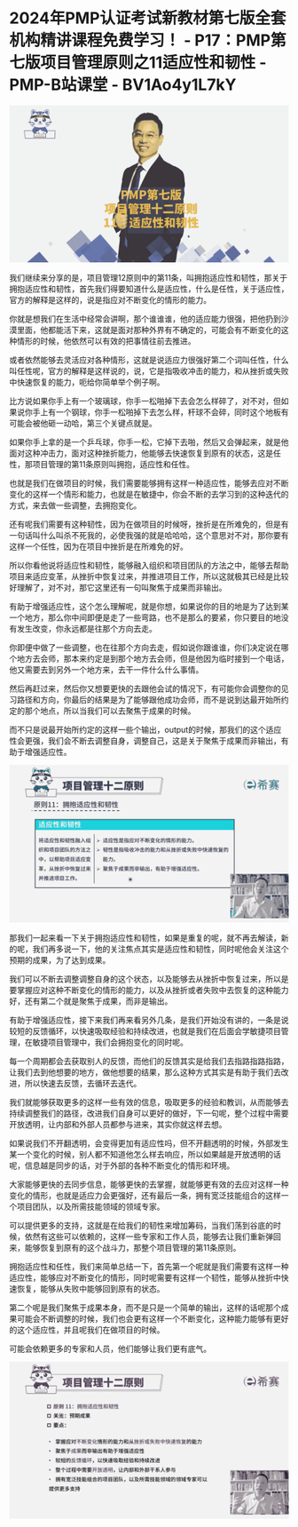 # 2024年PMP认证考试新教材第七版全套机构精讲课程免费学习！ - P17：PMP第七版项目管理原则之11适应性和韧性 - PMP-B站课堂 - BV1Ao4y1L7kY

![](img/e9036fa72bd9c0f636fc987a5d4e3806_0.png)

我们继续来分享的是，项目管理12原则中的第11条，叫拥抱适应性和韧性，那关于拥抱适应性和韧性，首先我们得要知道什么是适应性，什么是任性，关于适应性，官方的解释是这样的，说是指应对不断变化的情形的能力。

你就是想我们在生活中经常会讲啊，那个谁谁谁，他的适应能力很强，把他扔到沙漠里面，他都能活下来，这就是面对那种外界有不确定的，可能会有不断变化的这种情形的时候，他依然可以有效的把事情往前去推进。

或者依然能够去灵活应对各种情形，这就是说适应力很强好第二个词叫任性，什么叫任性呢，官方的解释是这样说的，说，它是指吸收冲击的能力，和从挫折或失败中快速恢复的能力，呃给你简单举个例子啊。

比方说如果你手上有一个玻璃球，你手一松啪掉下去会怎么样碎了，对不对，但如果说你手上有一个钢球，你手一松啪掉下去怎么样，杆球不会碎，同时这个地板有可能会被他砸一动哈，第三个关键点就是。

如果你手上拿的是一个乒乓球，你手一松，它掉下去啪，然后又会弹起来，就是他面对这种冲击力，面对这种挫折能力，他能够去快速恢复到原有的状态，这是任性，那项目管理的第11条原则叫拥抱，适应性和任性。

也就是我们在做项目的时候，我们需要能够拥有这样一种适应性，能够去应对不断变化的这样一个情形和能力，也就是在敏捷中，你会不断的去学习到的这种迭代的方式，来去做一些调整，去拥抱变化。

还有呢我们需要有这种韧性，因为在做项目的时候呀，挫折是在所难免的，但是有一句话叫什么叫杀不死我的，必使我强的就是哈哈哈，这个意思对不对，那你要有这样一个任性，因为在项目中挫折是在所难免的好。

所以你看他说将适应性和韧性，能够融入组织和项目团队的方法之中，能够去帮助项目来适应变革，从挫折中恢复过来，并推进项目工作，所以这就极其已经是比较好理解了，对不对，那它这里还有一句叫聚焦于成果而非输出。

有助于增强适应性，这个怎么理解呢，就是你想，如果说你的目的地是为了达到某一个地方，那么你中间即便是走了一些弯路，也不是那么的要紧，你只要目的地没有发生改变，你永远都是往那个方向去走。

你即便中做了一些调整，也在往那个方向去走，假如说你跟谁谁，你们决定说在哪个地方去会师，那本来约定是到那个地方去会师，但是他因为临时接到一个电话，他又需要去到另外一个地方来，去干一件什么什么事情。

然后再赶过来，然后你又想要更快的去跟他会试的情况下，有可能你会调整你的见习路径和方向，你最后的结果是为了能够跟他成功会师，而不是说到达最开始所约定的那个地点，所以当我们可以去聚焦于成果的时候。

而不只是说最开始所约定的这样一些个输出，output的时候，那我们的这个适应性会更强，我们会不断去调整自身，调整自己，这是关于聚焦于成果而非输出，有助于增强适应性。



![](img/e9036fa72bd9c0f636fc987a5d4e3806_2.png)

那我们一起来看一下关于拥抱适应性和韧性，如果是重复的呢，就不再去解读，新的呢，我们再多说一下，他的关注焦点其实是适应性和韧性，同时呢他会关注这个预期的成果，为了达到成果。

我们可以不断去调整调整自身的这个状态，以及能够去从挫折中恢复过来，所以是要掌握应对这种不断变化的情形的能力，以及从挫折或者失败中去恢复的这种能力好，还有第二个就是聚焦于成果，而非是输出。

有助于增强适应性，接下来我们再来看另外几条，是我们开始没有讲的，一条是说较短的反馈循环，以快速吸取经验和持续改进，也就是我们在后面会学敏捷项目管理，在敏捷项目管理中，我们会拥抱变化的同时呢。

每一个周期都会去获取别人的反馈，而他们的反馈其实是给我们去指路指路指路，让我们去到他想要的地方，做他想要的结果，那么这种方式其实是有助于我们去改进，所以快速去反馈，去循环去迭代。

我们就能够获取更多的这样一些有效的信息，吸取更多的经验和教训，从而能够去持续调整我们的路径，改进我们自身可以更好的做好，下一句呢，整个过程中需要开放透明，让内部和外部人员都参与进来，其实你就这样去想。

如果说我们不开翻透明，会变得更加有适应性吗，但不开翻透明的时候，外部发生某一个变化的时候，别人都不知道他怎么样去响应，所以如果越是开放透明的话呢，信息越是同步的话，对于外部的各种不断变化的情形和环境。

大家能够更快的去同步信息，能够更快的去掌握，就能够更有效的去应对这样一种变化的情形，也就是适应力会更强好，还有最后一条，拥有宽泛技能组合的这样一个项目团队，以及所需技能领域的领域专家。

可以提供更多的支持，这就是在给我们的韧性来增加筹码，当我们荡到谷底的时候，依然有这些可以依赖的，这样一些专家和工作人员，能够去让我们重新弹回来，能够恢复到原有的这个战斗力，那整个项目管理的第11条原则。

拥抱适应性和任性，我们来简单总结一下，首先第一个呢就是我们需要有这样一种适应性，能够应对不断变化的情形，同时呢需要有这样一个韧性，能够从挫折中快速恢复，能够从失败中能够回到原有的状态。

第二个呢是我们聚焦于成果本身，而不是只是一个简单的输出，这样的话呢那个成果可能会不断调整的时候，我们也会更有这样一个不断变化，这种能力能够有更好的这个适应性，并且呢我们在做项目的时候。

可能会依赖更多的专家和人员，他们能够让我们更有底气。

![](img/e9036fa72bd9c0f636fc987a5d4e3806_4.png)